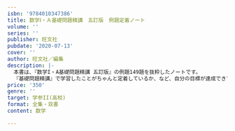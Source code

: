 ```yaml
---
isbn: '9784010347386'
title: 数学Ⅰ・Ａ基礎問題精講　五訂版　例題定着ノート
volume: ''
series: ''
publisher: 旺文社
pubdate: '2020-07-13'
cover: ''
author: 旺文社／編集
description: |-
  本書は、『数学I・A基礎問題精講 五訂版』の例題149題を抜粋したノートです。
  『基礎問題精講』で学習したことがちゃんと定着しているか、など、自分の目標が達成できているかの確認に最適です。
price: '350'
genre: ''
target: 学参II(高校)
format: 全集・双書
content: 数学

---
```

